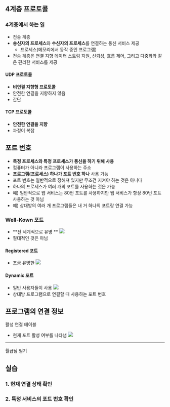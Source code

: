 ## 4계층 프로토콜 
### 4계층에서 하는 일 
- 전송 계층
- **송신자의 프로세스**와 **수신자의 프로세스**를 연결하는 통신 서비스 제공 
  - 프로세스(메모리에서 동작 중인 프로그램)
- 전송 계층은 연결 지향 데이터 스트림 지원, 신뢰성, 흐름 제어, 그리고 다중화와 같은 편리한 서비스를 제공 
#### UDP 프로토콜
- **비연결 지향형 프로토콜**
- 안전한 연결을 지향하지 않음
- 간단 
#### TCP 프로토콜 
- **안전한 연결을 지향**
- 과정이 복잡 


## 포트 번호
- **특정 프로세스와 특정 프로세스가 통신을 하기 위해 사용**
- 컴퓨터가 아니라 프로그램이 사용하는 주소 
- **프로그램(프로세스) 하나가 포트 번호 하나** 사용 가능 
- 포트 번호는 일반적으로 정해져 있지만 무조건 지켜야 하는 것은 아니다 
- 하나의 프로세스가 여러 개의 포트를 사용하는 것은 가능
- 예) 일반적으로 웹 서비스는 80번 포트를 사용하지만 웹 서비스가 항상 80번 포트 사용하는 것 아님 
- 예) 상대방의 여러 개 프로그램들은 내 거 하나의 포트랑 연결 가능

### Well-Kown 포트
- **전 세계적으로 유명 **
![](https://velog.velcdn.com/images/zioo/post/e6ebf1c5-8373-4c27-a1fa-3f450b237ddc/image.png)
- 절대적인 것은 아님 

#### Registered 포트
- 조금 유명한 
![](https://velog.velcdn.com/images/zioo/post/afa6dd56-2a28-4e01-94bb-30006ed941a5/image.png)

#### Dynamic 포트
- 일반 사용자들이 사용
![](https://velog.velcdn.com/images/zioo/post/f257de1c-b696-4bd3-917a-2ead1bb3e310/image.png)
- 상대방 프로그램으로 연결할 때 사용하는 포트 번호 

## 프로그램의 연결 정보 
활성 연결 테이블
- 현재 포트 활성 여부를 나타냄
![](https://velog.velcdn.com/images/zioo/post/8cfe18ed-a5b8-419f-8186-5391445810a1/image.png)


-----
월급님 필기 
## 실습
### 1. 현재 연결 상태 확인
### 2. 특정 서비스의 포트 번호 확인
